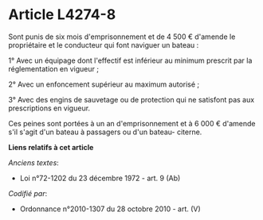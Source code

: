 # Article L4274-8

Sont punis de six mois d'emprisonnement et de 4 500 € d'amende le propriétaire et le conducteur qui font naviguer un bateau :

1° Avec un équipage dont l'effectif est inférieur au minimum prescrit par la réglementation en vigueur ;

2° Avec un enfoncement supérieur au maximum autorisé ;

3° Avec des engins de sauvetage ou de protection qui ne satisfont pas aux prescriptions en vigueur.

Ces peines sont portées à un an d'emprisonnement et à 6 000 € d'amende s'il s'agit d'un bateau à passagers ou d'un bateau-
citerne.

**Liens relatifs à cet article**

_Anciens textes_:

  - Loi n°72-1202 du 23 décembre 1972 - art. 9 (Ab)

_Codifié par_:

  - Ordonnance n°2010-1307 du 28 octobre 2010 - art. (V)
